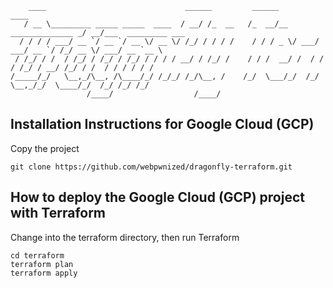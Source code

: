 ```
    ____                               ______         ______                     ____                   
   / __ \_________ _____ _____  ____  / __/ /_  __   /_  __/__  ______________ _/ __/___  _________ ___ 
  / / / / ___/ __ `/ __ `/ __ \/ __ \/ /_/ / / / /    / / / _ \/ ___/ ___/ __ `/ /_/ __ \/ ___/ __ `__ \
 / /_/ / /  / /_/ / /_/ / /_/ / / / / __/ / /_/ /    / / /  __/ /  / /  / /_/ / __/ /_/ / /  / / / / / /
/_____/_/   \__,_/\__, /\____/_/ /_/_/ /_/\__, /    /_/  \___/_/  /_/   \__,_/_/  \____/_/  /_/ /_/ /_/ 
                 /____/                  /____/                                                         
```

## Installation Instructions for Google Cloud (GCP)

Copy the project

    git clone https://github.com/webpwnized/dragonfly-terraform.git

## How to deploy the Google Cloud (GCP) project with Terraform

Change into the terraform directory, then run Terraform

    cd terraform
	terraform plan
	terraform apply
